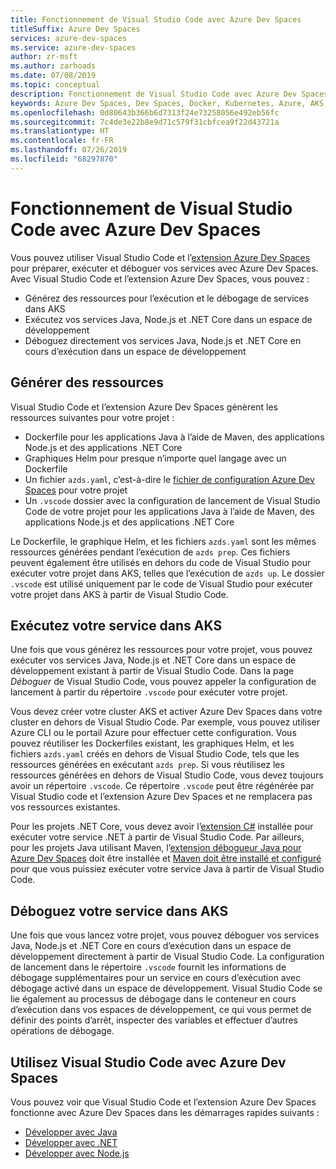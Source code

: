 ```yaml
---
title: Fonctionnement de Visual Studio Code avec Azure Dev Spaces
titleSuffix: Azure Dev Spaces
services: azure-dev-spaces
ms.service: azure-dev-spaces
author: zr-msft
ms.author: zarhoads
ms.date: 07/08/2019
ms.topic: conceptual
description: Fonctionnement de Visual Studio Code avec Azure Dev Spaces
keywords: Azure Dev Spaces, Dev Spaces, Docker, Kubernetes, Azure, AKS, Azure Kubernetes Service, conteneurs
ms.openlocfilehash: 0d80643b366b6d7313f24e73258056e492eb56fc
ms.sourcegitcommit: 7c4de3e22b8e9d71c579f31cbfcea9f22d43721a
ms.translationtype: HT
ms.contentlocale: fr-FR
ms.lasthandoff: 07/26/2019
ms.locfileid: "68297870"
---
```

# <a name="how-visual-studio-code-works-with-azure-dev-spaces"></a>Fonctionnement de Visual Studio Code avec Azure Dev Spaces

Vous pouvez utiliser Visual Studio Code et l’[extension Azure Dev Spaces][azds-extension] pour préparer, exécuter et déboguer vos services avec Azure Dev Spaces. Avec Visual Studio Code et l’extension Azure Dev Spaces, vous pouvez :

* Générez des ressources pour l’exécution et le débogage de services dans AKS
* Exécutez vos services Java, Node.js et .NET Core dans un espace de développement
* Déboguez directement vos services Java, Node.js et .NET Core en cours d’exécution dans un espace de développement

## <a name="generate-assets"></a>Générer des ressources

Visual Studio Code et l’extension Azure Dev Spaces génèrent les ressources suivantes pour votre projet :

* Dockerfile pour les applications Java à l’aide de Maven, des applications Node.js et des applications .NET Core
* Graphiques Helm pour presque n’importe quel langage avec un Dockerfile
* Un fichier `azds.yaml`, c’est-à-dire le [fichier de configuration Azure Dev Spaces][azds-yaml] pour votre projet
* Un `.vscode` dossier avec la configuration de lancement de Visual Studio Code de votre projet pour les applications Java à l’aide de Maven, des applications Node.js et des applications .NET Core

Le Dockerfile, le graphique Helm, et les fichiers `azds.yaml` sont les mêmes ressources générées pendant l’exécution de `azds prep`. Ces fichiers peuvent également être utilisés en dehors du code de Visual Studio pour exécuter votre projet dans AKS, telles que l’exécution de `azds up`. Le dossier `.vscode` est utilisé uniquement par le code de Visual Studio pour exécuter votre projet dans AKS à partir de Visual Studio Code.

## <a name="run-your-service-in-aks"></a>Exécutez votre service dans AKS

Une fois que vous générez les ressources pour votre projet, vous pouvez exécuter vos services Java, Node.js et .NET Core dans un espace de développement existant à partir de Visual Studio Code. Dans la page *Déboguer* de Visual Studio Code, vous pouvez appeler la configuration de lancement à partir du répertoire `.vscode` pour exécuter votre projet.

Vous devez créer votre cluster AKS et activer Azure Dev Spaces dans votre cluster en dehors de Visual Studio Code. Par exemple, vous pouvez utiliser Azure CLI ou le portail Azure pour effectuer cette configuration. Vous pouvez réutiliser les Dockerfiles existant, les graphiques Helm, et les fichiers `azds.yaml` créés en dehors de Visual Studio Code, tels que les ressources générées en exécutant `azds prep`. Si vous réutilisez les ressources générées en dehors de Visual Studio Code, vous devez toujours avoir un répertoire `.vscode`. Ce répertoire `.vscode` peut être régénérée par Visual Studio code et l’extension Azure Dev Spaces et ne remplacera pas vos ressources existantes.

Pour les projets .NET Core, vous devez avoir l’[extension C#][csharp-extension] installée pour exécuter votre service .NET à partir de Visual Studio Code. Par ailleurs, pour les projets Java utilisant Maven, l’[extension débogueur Java pour Azure Dev Spaces][java-extension] doit être installée et [Maven doit être installé et configuré][maven] pour que vous puissiez exécuter votre service Java à partir de Visual Studio Code.

## <a name="debug-your-service-in-aks"></a>Déboguez votre service dans AKS

Une fois que vous lancez votre projet, vous pouvez déboguer vos services Java, Node.js et .NET Core en cours d’exécution dans un espace de développement directement à partir de Visual Studio Code. La configuration de lancement dans le répertoire `.vscode` fournit les informations de débogage supplémentaires pour un service en cours d’exécution avec débogage activé dans un espace de développement. Visual Studio Code se lie également au processus de débogage dans le conteneur en cours d’exécution dans vos espaces de développement, ce qui vous permet de définir des points d’arrêt, inspecter des variables et effectuer d’autres opérations de débogage.


## <a name="use-visual-studio-code-with-azure-dev-spaces"></a>Utilisez Visual Studio Code avec Azure Dev Spaces

Vous pouvez voir que Visual Studio Code et l’extension Azure Dev Spaces fonctionne avec Azure Dev Spaces dans les démarrages rapides suivants :

* [Développer avec Java][quickstart-java]
* [Développer avec .NET][quickstart-netcore]
* [Développer avec Node.js][quickstart-node]

[azds-extension]: https://marketplace.visualstudio.com/items?itemName=azuredevspaces.azds
[azds-yaml]: how-dev-spaces-works.md#prepare-your-code
[csharp-extension]: https://marketplace.visualstudio.com/items?itemName=ms-vscode.csharp
[java-extension]: https://marketplace.visualstudio.com/items?itemName=vscjava.vscode-java-debugger-azds
[maven]: https://maven.apache.org
[quickstart-java]: quickstart-java.md
[quickstart-netcore]: quickstart-netcore.md
[quickstart-node]: quickstart-nodejs.md
